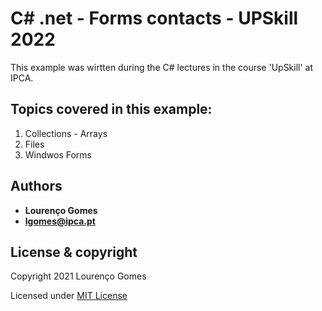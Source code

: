 # C# .net  - Forms contacts - UPSkill 2022
This example was wirtten during the C# lectures in the course 'UpSkill' at IPCA.

## Topics covered in this example:
1. Collections - Arrays
2. Files
3. Windwos Forms

## Authors

* **Lourenço Gomes**
* **lgomes@ipca.pt**

License & copyright
-------------------

Copyright 2021 Lourenço Gomes

Licensed under [MIT License](LICENSE)
